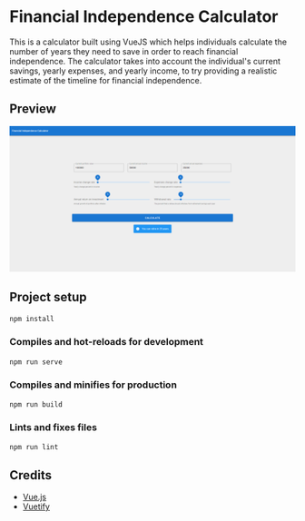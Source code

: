 # Financial Independence Calculator
This is a calculator built using VueJS which helps individuals calculate the number of years they need to save in order to reach financial independence. The calculator takes into account the individual's current savings, yearly expenses, and yearly income, to try providing a realistic estimate of the timeline for financial independence.

## Preview
![Preview](preview.png?raw=true "Preview")

## Project setup
```
npm install
```

### Compiles and hot-reloads for development
```
npm run serve
```

### Compiles and minifies for production
```
npm run build
```

### Lints and fixes files
```
npm run lint
```

## Credits
- [Vue.js](https://vuejs.org/)
- [Vuetify](https://vuetifyjs.com/)